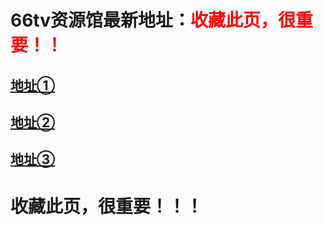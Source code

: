 # <h1>66tv资源馆最新地址：<font color="red">收藏此页，很重要！！</font></h1>
<h2><a target="_blank" href="http://66tv98.com">地址①</a></h2>
<h2><a target="_blank" href="http://66tv98.com">地址②</a></h2>
<h2><a target="_blank" href="http://66tv4.com">地址③</a></h2>
<h1>收藏此页，很重要！！！</h1>
